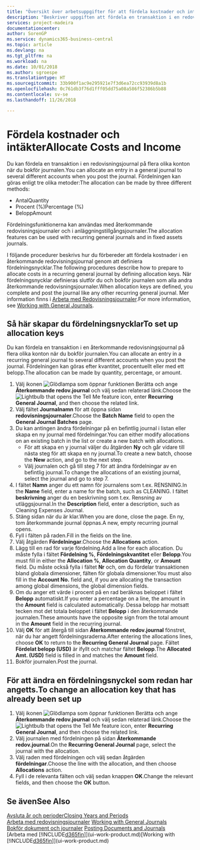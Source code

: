 ```yaml
---
title: "Översikt över arbetsuppgifter för att fördela kostnader och intäkter | Microsoft Docs"
description: "Beskriver uppgiften att fördela en transaktion i en redovisningsjournal på flera olika konton när du bokför journalen."
services: project-madeira
documentationcenter: 
author: SorenGP
ms.service: dynamics365-business-central
ms.topic: article
ms.devlang: na
ms.tgt_pltfrm: na
ms.workload: na
ms.date: 10/01/2018
ms.author: sgroespe
ms.translationtype: HT
ms.sourcegitcommit: 33b900f1ac9e295921e7f3d6ea72cc93939d8a1b
ms.openlocfilehash: 0c761db3f76d1fff05dd75a08a586f52386b5b88
ms.contentlocale: sv-se
ms.lasthandoff: 11/26/2018

---
```

# <a name="allocate-costs-and-income"></a><span data-ttu-id="3cfe8-103">Fördela kostnader och intäkter</span><span class="sxs-lookup"><span data-stu-id="3cfe8-103">Allocate Costs and Income</span></span>
<span data-ttu-id="3cfe8-104">Du kan fördela en transaktion i en redovisningsjournal på flera olika konton när du bokför journalen.</span><span class="sxs-lookup"><span data-stu-id="3cfe8-104">You can allocate an entry in a general journal to several different accounts when you post the journal.</span></span> <span data-ttu-id="3cfe8-105">Fördelningen kan göras enligt tre olika metoder:</span><span class="sxs-lookup"><span data-stu-id="3cfe8-105">The allocation can be made by three different methods:</span></span>

* <span data-ttu-id="3cfe8-106">Antal</span><span class="sxs-lookup"><span data-stu-id="3cfe8-106">Quantity</span></span>
* <span data-ttu-id="3cfe8-107">Procent (%)</span><span class="sxs-lookup"><span data-stu-id="3cfe8-107">Percentage (%)</span></span>
* <span data-ttu-id="3cfe8-108">Belopp</span><span class="sxs-lookup"><span data-stu-id="3cfe8-108">Amount</span></span>

<span data-ttu-id="3cfe8-109">Fördelningsfunktionerna kan användas med återkommande redovisningsjournaler och i anläggningstillgångsjournaler.</span><span class="sxs-lookup"><span data-stu-id="3cfe8-109">The allocation features can be used with recurring general journals and in fixed assets journals.</span></span>
<!--You can also distribute the cost or revenue of a line to an intercompany partner when you post a sales or purchase document. When you post the document, a line will be posted in your general journal, and a corresponding line will be created in the intercompany outbox.-->

<span data-ttu-id="3cfe8-110">I följande procedurer beskrivs hur du förbereder att fördela kostnader i en återkommande redovisningsjournal genom att definiera fördelningsnycklar.</span><span class="sxs-lookup"><span data-stu-id="3cfe8-110">The following procedures describe how to prepare to allocate costs in a recurring general journal by defining allocation keys.</span></span> <span data-ttu-id="3cfe8-111">När fördelningsnycklar definieras slutför du och bokför journalen som alla andra återkommande redovisningsjournaler.</span><span class="sxs-lookup"><span data-stu-id="3cfe8-111">When allocation keys are defined, you complete and post the journal like any other recurring general journal.</span></span> <span data-ttu-id="3cfe8-112">Mer information finns i [Arbeta med Redovisningsjournaler](ui-work-general-journals.md).</span><span class="sxs-lookup"><span data-stu-id="3cfe8-112">For more information, see [Working with General Journals](ui-work-general-journals.md).</span></span>

## <a name="to-set-up-allocation-keys"></a><span data-ttu-id="3cfe8-113">Så här skapar du fördelningsnycklar</span><span class="sxs-lookup"><span data-stu-id="3cfe8-113">To set up allocation keys</span></span>
<span data-ttu-id="3cfe8-114">Du kan fördela en transaktion i en återkommande redovisningsjournal på flera olika konton när du bokför journalen.</span><span class="sxs-lookup"><span data-stu-id="3cfe8-114">You can allocate an entry in a recurring general journal to several different accounts when you post the journal.</span></span> <span data-ttu-id="3cfe8-115">Fördelningen kan göras efter kvantitet, procentuellt eller med ett belopp.</span><span class="sxs-lookup"><span data-stu-id="3cfe8-115">The allocation can be made by quantity, percentage, or amount.</span></span>
1. <span data-ttu-id="3cfe8-116">Välj ikonen ![Glödlampa som öppnar funktionen Berätta](media/ui-search/search_small.png "Berätta vad du vill göra") och ange **Återkommande redov.journal** och välj sedan relaterad länk.</span><span class="sxs-lookup"><span data-stu-id="3cfe8-116">Choose the ![Lightbulb that opens the Tell Me feature](media/ui-search/search_small.png "Tell me what you want to do") icon, enter **Recurring General Journal**, and then choose the related link.</span></span>
2. <span data-ttu-id="3cfe8-117">Välj fältet **Journalnamn** för att öppna sidan **redovisningsjournaler**.</span><span class="sxs-lookup"><span data-stu-id="3cfe8-117">Choose the **Batch Name** field to open the **General Journal Batches** page.</span></span>
3. <span data-ttu-id="3cfe8-118">Du kan antingen ändra fördelningar på en befintlig journal i listan eller skapa en ny journal med fördelningar.</span><span class="sxs-lookup"><span data-stu-id="3cfe8-118">You can either modify allocations on an existing batch in the list or create a new batch with allocations.</span></span>
   * <span data-ttu-id="3cfe8-119">För att skapa en y journal väljer du åtgärden **Ny** och går vidare till nästa steg för att skapa en ny journal.</span><span class="sxs-lookup"><span data-stu-id="3cfe8-119">To create a new batch, choose the **New** action, and go to the next step.</span></span>
   * <span data-ttu-id="3cfe8-120">Välj journalen och gå till steg 7 för att ändra fördelningar av en befintlig journal.</span><span class="sxs-lookup"><span data-stu-id="3cfe8-120">To change the allocations of an existing journal, select the journal and go to step 7.</span></span>    
4. <span data-ttu-id="3cfe8-121">I fältet **Namn** anger du ett namn för journalens som t.ex. RENSNING.</span><span class="sxs-lookup"><span data-stu-id="3cfe8-121">In the **Name** field, enter a name for the batch, such as CLEANING.</span></span> <span data-ttu-id="3cfe8-122">I fältet **beskrivning** anger du en beskrivning som t.ex. Rensning av utläggsjournal.</span><span class="sxs-lookup"><span data-stu-id="3cfe8-122">In the **Description** field, enter a description, such as Cleaning Expenses Journal.</span></span>
5. <span data-ttu-id="3cfe8-123">Stäng sidan när du är klar.</span><span class="sxs-lookup"><span data-stu-id="3cfe8-123">When you are done, close the page.</span></span> <span data-ttu-id="3cfe8-124">En ny, tom återkommande journal öppnas.</span><span class="sxs-lookup"><span data-stu-id="3cfe8-124">A new, empty recurring journal opens.</span></span>
6. <span data-ttu-id="3cfe8-125">Fyll i fälten på raden.</span><span class="sxs-lookup"><span data-stu-id="3cfe8-125">Fill in the fields on the line.</span></span>
7. <span data-ttu-id="3cfe8-126">Välj åtgärden **Fördelningar**.</span><span class="sxs-lookup"><span data-stu-id="3cfe8-126">Choose the **Allocations** action.</span></span>
8. <span data-ttu-id="3cfe8-127">Lägg till en rad för varje fördelning.</span><span class="sxs-lookup"><span data-stu-id="3cfe8-127">Add a line for each allocation.</span></span> <span data-ttu-id="3cfe8-128">Du måste fylla i fältet **Fördelning %**, **Fördelningskvantitet** eller **Belopp**.</span><span class="sxs-lookup"><span data-stu-id="3cfe8-128">You must fill in either the **Allocation %**, **Allocation Quantity**, or **Amount** field.</span></span> <span data-ttu-id="3cfe8-129">Du måste också fylla i fältet **Nr** och, om du fördelar transaktionen bland globala dimensioner, fälten för globala dimensioner.</span><span class="sxs-lookup"><span data-stu-id="3cfe8-129">You must also fill in the **Account No.** field and, if you are allocating the transaction among global dimensions, the global dimension fields.</span></span>
9. <span data-ttu-id="3cfe8-130">Om du anger ett värde i procent på en rad beräknas beloppet i fältet **Belopp** automatiskt.</span><span class="sxs-lookup"><span data-stu-id="3cfe8-130">If you enter a percentage on a line, the amount in the **Amount** field is calculated automatically.</span></span> <span data-ttu-id="3cfe8-131">Dessa belopp har motsatt tecken mot det totala beloppet i fältet **Belopp** i den återkommande journalen.</span><span class="sxs-lookup"><span data-stu-id="3cfe8-131">These amounts have the opposite sign from the total amount in the **Amount** field in the recurring journal.</span></span>
10. <span data-ttu-id="3cfe8-132">Välj **OK** för att återgå till sidan **Återkommande redov.journal** fönstret, när du har angett fördelningsraderna.</span><span class="sxs-lookup"><span data-stu-id="3cfe8-132">After entering the allocations lines, choose **OK** to return to the **Recurring General Journal** page.</span></span> <span data-ttu-id="3cfe8-133">Fältet **Fördelat belopp (USD)** är ifyllt och matchar fältet **Belopp**.</span><span class="sxs-lookup"><span data-stu-id="3cfe8-133">The **Allocated Amt. (USD)** field is filled in and matches the **Amount** field.</span></span>
11. <span data-ttu-id="3cfe8-134">Bokför journalen.</span><span class="sxs-lookup"><span data-stu-id="3cfe8-134">Post the journal.</span></span>

## <a name="to-change-an-allocation-key-that-has-already-been-set-up"></a><span data-ttu-id="3cfe8-135">För att ändra en fördelningsnyckel som redan har angetts.</span><span class="sxs-lookup"><span data-stu-id="3cfe8-135">To change an allocation key that has already been set up</span></span>
1. <span data-ttu-id="3cfe8-136">Välj ikonen ![Glödlampa som öppnar funktionen Berätta](media/ui-search/search_small.png "Berätta vad du vill göra") och ange **Återkommande redov.journal** och välj sedan relaterad länk.</span><span class="sxs-lookup"><span data-stu-id="3cfe8-136">Choose the ![Lightbulb that opens the Tell Me feature](media/ui-search/search_small.png "Tell me what you want to do") icon, enter **Recurring General Journal**, and then choose the related link.</span></span>
2. <span data-ttu-id="3cfe8-137">Välj journalen med fördelningen på sidan **Återkommande redov.journal**.</span><span class="sxs-lookup"><span data-stu-id="3cfe8-137">On the **Recurring General Journal** page, select the journal with the allocation.</span></span>
3. <span data-ttu-id="3cfe8-138">Välj raden med fördelningen och välj sedan åtgärden **fördelningar**.</span><span class="sxs-lookup"><span data-stu-id="3cfe8-138">Choose the line with the allocation, and then choose **Allocations** action.</span></span>
4. <span data-ttu-id="3cfe8-139">Fyll i de relevanta fälten och välj sedan knappen **OK**.</span><span class="sxs-lookup"><span data-stu-id="3cfe8-139">Change the relevant fields, and then choose the **OK** button.</span></span>

## <a name="see-also"></a><span data-ttu-id="3cfe8-140">Se även</span><span class="sxs-lookup"><span data-stu-id="3cfe8-140">See Also</span></span>
[<span data-ttu-id="3cfe8-141">Avsluta år och perioder</span><span class="sxs-lookup"><span data-stu-id="3cfe8-141">Closing Years and Periods</span></span>](year-close-years-periods.md)  
<span data-ttu-id="3cfe8-142">[Arbeta med redovisningsjournaler](ui-work-general-journals.md)  </span><span class="sxs-lookup"><span data-stu-id="3cfe8-142">[Working with General Journals](ui-work-general-journals.md)  </span></span>  
<span data-ttu-id="3cfe8-143">[Bokför dokument och journaler](ui-post-documents-journals.md)  </span><span class="sxs-lookup"><span data-stu-id="3cfe8-143">[Posting Documents and Journals](ui-post-documents-journals.md)  </span></span>  
<span data-ttu-id="3cfe8-144">[Arbeta med [!INCLUDE[d365fin](includes/d365fin_md.md)]](ui-work-product.md)</span><span class="sxs-lookup"><span data-stu-id="3cfe8-144">[Working with [!INCLUDE[d365fin](includes/d365fin_md.md)]](ui-work-product.md)</span></span>

